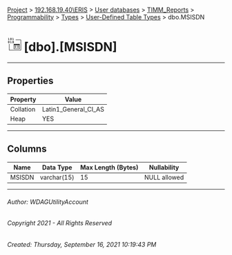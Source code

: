 #### 

[Project](../../../../../../index.md) > [192.168.19.40\\ERIS](../../../../../index.md) > [User databases](../../../../index.md) > [TIMM_Reports](../../../index.md) > [Programmability](../../index.md) > [Types](../index.md) > [User-Defined Table Types](User-Defined_Table_Types.md) > dbo.MSISDN

# ![User-Defined Table Types](../../../../../../Images/UserDefinedTableType32.png) [dbo].[MSISDN]

---

## <a name="#properties"></a>Properties

| Property | Value |
|---|---|
| Collation | Latin1_General_CI_AS |
| Heap | YES |


---

## <a name="#columns"></a>Columns

| Name | Data Type | Max Length (Bytes) | Nullability |
|---|---|---|---|
| MSISDN | varchar(15) | 15 | NULL allowed |


---

###### Author:  WDAGUtilityAccount

###### Copyright 2021 - All Rights Reserved

###### Created: Thursday, September 16, 2021 10:19:43 PM

